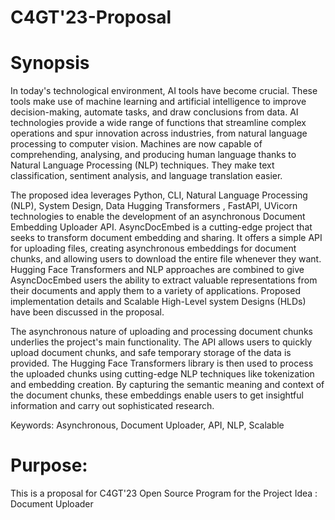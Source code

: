 # C4GT'23-Proposal

# Synopsis

In today's technological environment, AI tools have become crucial. These tools make use of machine learning and artificial intelligence to improve decision-making, automate tasks, and draw conclusions from data. AI technologies provide a wide range of functions that streamline complex operations and spur innovation across industries, from natural language processing to computer vision. Machines are now capable of comprehending, analysing, and producing human language thanks to Natural Language Processing (NLP) techniques. They make text classification, sentiment analysis, and language translation easier.

The proposed idea leverages Python, CLI, Natural Language Processing (NLP), System Design, Data Hugging Transformers , FastAPI, UVicorn technologies to enable the development of an asynchronous Document Embedding Uploader API. AsyncDocEmbed is a  cutting-edge project that seeks to transform document embedding and sharing. It offers a simple API for uploading files, creating asynchronous embeddings for document chunks, and allowing users to download the entire file whenever they want. Hugging Face Transformers and NLP approaches are combined to give AsyncDocEmbed users the ability to extract valuable representations from their documents and apply them to a variety of applications. Proposed implementation details and Scalable High-Level system Designs (HLDs) have been discussed in the proposal.

The asynchronous nature of uploading and processing document chunks underlies the project's main functionality. The API allows users to quickly upload document chunks, and safe temporary storage of the data is provided. The Hugging Face Transformers library is then used to process the uploaded chunks using cutting-edge NLP techniques like tokenization and embedding creation. By capturing the semantic meaning and context of the document chunks, these embeddings enable users to get insightful information and carry out sophisticated research.

Keywords: Asynchronous, Document Uploader, API, NLP, Scalable

# Purpose:

This is a proposal for C4GT'23 Open Source Program for the Project Idea : Document Uploader
 


